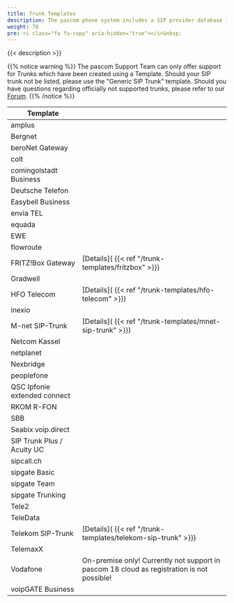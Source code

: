 ```yaml
---
title: Trunk Templates
description: The pascom phone system includes a SIP provider database including a number of templates for creating SIP, analog and ISDN trunks. These templates are designed to support admins with the trunk setup and automatically add the appropriate call rules.
weight: 70
pre: <i class="fa fa-copy" aria-hidden="true"></i>&nbsp;
---
```


{{< description >}}
 
{{% notice warning %}}
The pascom Support Team can only offer support for Trunks which have been created using a Template. Should your SIP trunk not be listed, please use the "Generic SIP Trunk" template. Should you have questions regarding officially not supported trunks, please refer to our [Forum](https://www.pascom.net/forum).
{{% /notice %}}

|Template||
|---|---|
|amplus|
|Bergnet|
|beroNet Gateway|
|colt|
|comingolstadt Business|
|Deutsche Telefon|
|Easybell Business|
|envia TEL|
|equada|
|EWE|
|flowroute|
|FRITZ!Box Gateway| [Details]( {{< ref "/trunk-templates/fritzbox" >}}) |
|Gradwell|
|HFO Telecom| [Details]( {{< ref "/trunk-templates/hfo-telecom" >}}) |
|inexio|
|M-net SIP-Trunk| [Details]( {{< ref "/trunk-templates/mnet-sip-trunk" >}}) |
|Netcom Kassel|
|netplanet|
|Nexbridge|
|peoplefone|
|QSC Ipfonie extended connect|
|RKOM R-FON|
|SBB|
|Seabix voip.direct|
|SIP Trunk Plus / Acuity UC|
|sipcall.ch|
|sipgate Basic|
|sipgate Team|
|sipgate Trunking|
|Tele2|
|TeleData|
|Telekom SIP-Trunk| [Details]( {{< ref "/trunk-templates/telekom-sip-trunk" >}}) |
|TelemaxX|
|Vodafone| On-premise only! Currently not support in pascom 18 cloud as registration is not possible! |
|voipGATE Business|